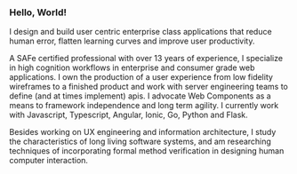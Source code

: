 ### Hello, World!

I design and build user centric enterprise class applications that reduce human error, flatten learning curves and improve user productivity.

A SAFe certified professional with over 13 years of experience, I specialize in high cognition workflows in enterprise and consumer grade web applications. I own the production of a user experience from low fidelity wireframes to a finished product and work with server engineering teams to define (and at times implement) apis. I advocate Web Components as a means to framework independence and long term agility. I currently work with Javascript, Typescript, Angular, Ionic, Go, Python and Flask.

Besides working on UX engineering and information architecture, I study the characteristics of long living software systems, and am researching techniques of incorporating formal method verification in designing human computer interaction.

<!--
**kapilkaisare/kapilkaisare** is a ✨ _special_ ✨ repository because its `README.md` (this file) appears on your GitHub profile.

Here are some ideas to get you started:

- 🔭 I’m currently working on ...
- 🌱 I’m currently learning ...
- 👯 I’m looking to collaborate on ...
- 🤔 I’m looking for help with ...
- 💬 Ask me about ...
- 📫 How to reach me: ...
- 😄 Pronouns: ...
- ⚡ Fun fact: ...
-->

